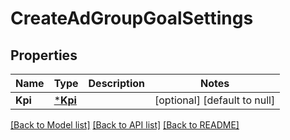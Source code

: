 # CreateAdGroupGoalSettings

## Properties
Name | Type | Description | Notes
------------ | ------------- | ------------- | -------------
**Kpi** | [***Kpi**](KPI.md) |  | [optional] [default to null]

[[Back to Model list]](../README.md#documentation-for-models) [[Back to API list]](../README.md#documentation-for-api-endpoints) [[Back to README]](../README.md)

